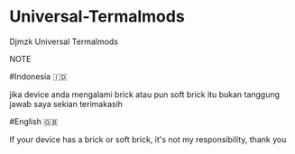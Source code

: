 # Universal-Termalmods
Djmzk Universal Termalmods


NOTE 



#Indonesia 🇮🇩


jika device anda mengalami brick atau pun soft brick itu bukan tanggung jawab saya sekian terimakasih 


#English 🇬🇧


If your device has a brick or soft brick, it's not my responsibility, thank you
